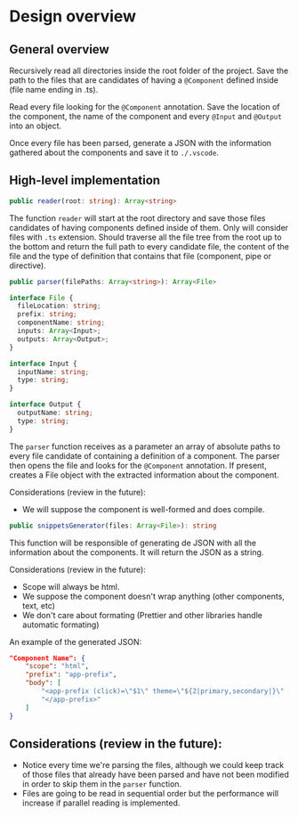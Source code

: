 # Design overview

## General overview

Recursively read all directories inside the root folder of the project. Save the path to the files that are candidates of having a `@Component` defined inside (file name ending in .ts).

Read every file looking for the `@Component` annotation. Save the location of the component, the name of the component and every `@Input` and `@Output` into an object.

Once every file has been parsed, generate a JSON with the information gathered about the components and save it to `./.vscode`.

## High-level implementation

```ts
public reader(root: string): Array<string>
```

The function `reader` will start at the root directory and save those files candidates of having components defined inside of them. Only will consider files with `.ts` extension. Should traverse all the file tree from the root up to the bottom and return the full path to every candidate file, the content of the file and the type of definition that contains that file (component, pipe or directive).

```ts
public parser(filePaths: Array<string>): Array<File>
```

```ts
interface File {
  fileLocation: string;
  prefix: string;
  componentName: string;
  inputs: Array<Input>;
  outputs: Array<Output>;
}

interface Input {
  inputName: string;
  type: string;
}

interface Output {
  outputName: string;
  type: string;
}
```

The `parser` function receives as a parameter an array of absolute paths to every file candidate of containing a definition of a component. The parser then opens the file and looks for the `@Component` annotation. If present, creates a File object with the extracted information about the component.

Considerations (review in the future):

- We will suppose the component is well-formed and does compile.

```ts
public snippetsGenerator(files: Array<File>): string
```

This function will be responsible of generating de JSON with all the information about the components. It will return the JSON as a string.

Considerations (review in the future):

- Scope will always be html.
- We suppose the component doesn't wrap anything (other components, text, etc)
- We don't care about formating (Prettier and other libraries handle automatic formating)

An example of the generated JSON:

```json
"Component Name": {
    "scope": "html",
    "prefix": "app-prefix",
    "body": [
        "<app-prefix (click)=\"$1\" theme=\"${2|primary,secondary|}\" [block]=\"${3|false,true|}\" size=\"${4|md,lg,sm|}\" [block]=\"${5|false,true|}\">",
        "</app-prefix>"
    ]
}
```

## Considerations (review in the future):

- Notice every time we're parsing the files, although we could keep track of those files that already have been parsed and have not been modified in order to skip them in the `parser` function.
- Files are going to be read in sequential order but the performance will increase if parallel reading is implemented.
